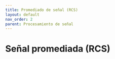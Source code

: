```yaml
---
title: Promediado de señal (RCS)
layout: default
nav_order: 2
parent: Procesamiento de señal
---
```


# Señal promediada (RCS)
